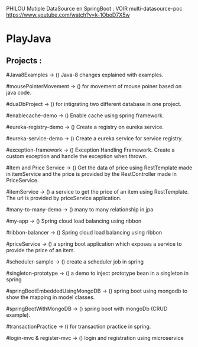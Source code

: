 

PHILOU 
Mutiple DataSource en SpringBoot : VOIR multi-datasource-poc
https://www.youtube.com/watch?v=k-1OboD7X5w





# PlayJava


## Projects : 

#Java8Examples -> () Java-8 changes explained with examples.

#mousePointerMovement -> () for movement of mouse poiner based on java code.                  

#duaDbProject -> () for intigrating two different database in one project.                                      

#enablecache-demo -> () Enable cache using spring framework.

#eureka-registry-demo -> () Create a registry on eureka service.

#eureka-service-demo -> () Create a eureka service for service registry.

#exception-framework -> () Exception Handling Framework. Create a custom exception and handle the exception when thrown.                                      

#Item and Price Service -> () Get the data of price using RestTemplate made in itemService and the price is provided by the RestController made in PriceService.

#itemService -> () a service to get the price of an item using RestTemplate. The url is provided by priceService application.         

#many-to-many-demo -> () many to many relationship in jpa

#my-app -> () Spring cloud load balancing using ribbon

#ribbon-balancer -> () Spring cloud load balancing using ribbon

#priceService -> () a spring boot application which exposes a service to provide the price of an item.

#scheduler-sample -> () create a scheduler job in spring

#singleton-prototype -> () a demo to inject prototype bean in a singleton in spring

#springBootEmbeddedUsingMongoDB -> () spring boot using mongodb to show the mapping in model classes.         

#springBootWithMongoDB -> () spring boot with mongoDb (CRUD example).

#transactionPractice -> () for transaction practice in spring.

#login-mvc & register-mvc -> () login and registration using microservice
